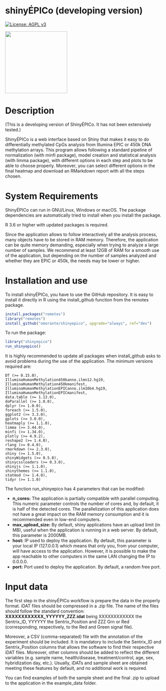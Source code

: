 shinyÉPICo (developing version)
================

<!-- README.md is generated from README.Rmd. Please edit that file -->

<!-- badges: start -->

[![License: AGPL
v3](https://img.shields.io/badge/License-AGPL%20v3-blue.svg)](https://www.gnu.org/licenses/agpl-3.0)
<!-- badges: end -->

<img src="https://github.com/omorante/shinyepico/blob/master/inst/images/logo.png" width="200px" />

# Description

(This is a developing version of ShinyÉPICo. It has not been extensively tested.)

ShinyÉPICo is a web interface based on Shiny that makes it easy to do
differentially methylated CpGs analysis from Illumina EPIC or 450k DNA
methylation arrays. This program allows following a standard pipeline of
normalization (with minfi package), model creation and statistical
analysis (with limma package), with different options in each step and
plots to be able to choose properly. Moreover, you can select different
options in the final heatmap and download an RMarkdown report with all
the steps chosen.

# System Requirements

ShinyÉPICo can run in GNU/Linux, Windows or macOS. The package
dependencies are automatically tried to install when you install the
package.

R 3.6 or higher with updated packages is required.

Since the application allows to follow interactively all the analysis
process, many objects have to be stored in RAM memory. Therefore, the
application can be quite memory demanding, especially when trying to
analyze a large number of samples. We recommend at least 12GB of RAM for
a smooth use of the application, but depending on the number of samples
analyzed and whether they are EPIC or 450k, the needs may be lower or
higher.

# Installation and use

To install shinyÉPICo, you have to use the GitHub repository. It is easy
to install it directly in R using the install\_github function from the
remotes package.

``` r
install.packages("remotes")
library("remotes")
install_github("omorante/shinyepico", upgrade="always", ref="dev")
```

To run the package:

``` r
library("shinyepico")
run_shinyepico()
```

It is highly recommended to update all packages when install\_github
asks to avoid problems during the use of the application. The minimum
versions required are:

    DT (>= 0.15.0),
    IlluminaHumanMethylation450kanno.ilmn12.hg19,
    IlluminaHumanMethylation450kmanifest,
    IlluminaHumanMethylationEPICanno.ilm10b4.hg19,
    IlluminaHumanMethylationEPICmanifest,
    data.table (>= 1.13.0),
    doParallel (>= 1.0.0),
    dplyr (>= 1.0.0),
    foreach (>= 1.5.0),
    ggplot2 (>= 3.3.0),
    gplots (>= 3.0.0),
    heatmaply (>= 1.1.0),
    limma (>= 3.44.0),
    minfi (>= 1.34.0),
    plotly (>= 4.9.2),
    reshape2 (>= 1.4.0),
    rlang (>= 0.4.0),
    rmarkdown (>= 2.3.0),
    shiny (>= 1.5.0),
    shinyWidgets (>= 0.5.0),
    shinycssloaders (>= 0.3.0),
    shinyjs (>= 1.1.0),
    shinythemes (>= 1.1.0),
    statmod (>= 1.4.0),
    tidyr (>= 1.1.0)

The function run\_shinyepico has 4 parameters that can be modified:

  - **n\_cores:** The application is partially compatible with parallel
    computing. This numeric parameter controls the number of cores and,
    by default, it is half of the detected cores. The parallelization of
    this application does not have a great impact on the RAM memory
    consumption and it is recommended even in low-end computers.
  - **max\_upload\_size:** By default, shiny applications have an upload
    limit (in MB), useful when the application is running in a web
    server. By default, this parameter is 2000MB.
  - **host:** IP used to deploy the application. By default, this
    parameter is your local IP (127.0.0.1) which means that only you,
    from your computer, will have access to the application. However, it
    is possible to make the app reachable to other computers in the same
    LAN changing the IP to 0.0.0.0.
  - **port:** Port used to deploy the application. By default, a random
    free port.

# Input data

The first step in the shinyÉPICo workflow is prepare the data in the
properly format. iDAT files should be compressed in a .zip file. The
name of the files should follow the standard convention:
**XXXXXXXXXXXX\_YYYYYY\_ZZZ.idat** being XXXXXXXXXXXX the Sentrix\_ID,
YYYYYY the Sentrix\_Position and ZZZ Grn or Red (corresponding,
respectively, to the Red and Green signal file).

Moreover, a CSV (comma-separated) file with the annotation of the
experiment should be included. It is mandatory to include the
Sentrix\_ID and Sentrix\_Position columns that allows the software to
find their respective iDAT files. Moreover, other columns should be
added to reflect the different variables (e.g. sample name,
health/disease, treatment/control, age, sex, hybridization day, etc.).
Usually, iDATs and sample sheet are obtained meeting these features by
default, and no additional work is required.

You can find examples of both the sample sheet and the final .zip to
upload to the application in the example\_data folder.
